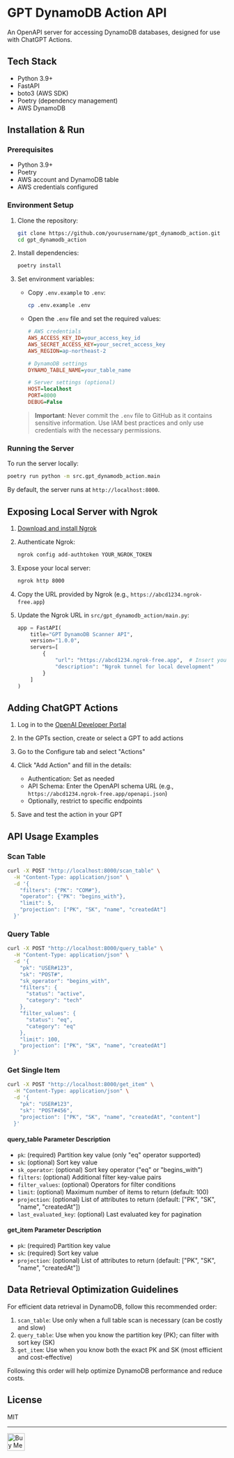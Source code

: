 # GPT DynamoDB Action API

An OpenAPI server for accessing DynamoDB databases, designed for use with ChatGPT Actions.

## Tech Stack

- Python 3.9+
- FastAPI
- boto3 (AWS SDK)
- Poetry (dependency management)
- AWS DynamoDB

## Installation & Run

### Prerequisites

- Python 3.9+
- Poetry
- AWS account and DynamoDB table
- AWS credentials configured

### Environment Setup

1. Clone the repository:

   ```bash
   git clone https://github.com/yourusername/gpt_dynamodb_action.git
   cd gpt_dynamodb_action
   ```

2. Install dependencies:

   ```bash
   poetry install
   ```

3. Set environment variables:
   - Copy `.env.example` to `.env`:
     ```bash
     cp .env.example .env
     ```
   - Open the `.env` file and set the required values:
     ```ini
     # AWS credentials
     AWS_ACCESS_KEY_ID=your_access_key_id
     AWS_SECRET_ACCESS_KEY=your_secret_access_key
     AWS_REGION=ap-northeast-2

     # DynamoDB settings
     DYNAMO_TABLE_NAME=your_table_name

     # Server settings (optional)
     HOST=localhost
     PORT=8000
     DEBUG=False
     ```

   > **Important**: Never commit the `.env` file to GitHub as it contains sensitive information.
   > Use IAM best practices and only use credentials with the necessary permissions.

### Running the Server

To run the server locally:

```bash
poetry run python -m src.gpt_dynamodb_action.main
```

By default, the server runs at `http://localhost:8000`.

## Exposing Local Server with Ngrok

1. [Download and install Ngrok](https://ngrok.com/download)

2. Authenticate Ngrok:

   ```bash
   ngrok config add-authtoken YOUR_NGROK_TOKEN
   ```

3. Expose your local server:

   ```bash
   ngrok http 8000
   ```

4. Copy the URL provided by Ngrok (e.g., `https://abcd1234.ngrok-free.app`)

5. Update the Ngrok URL in `src/gpt_dynamodb_action/main.py`:
   ```python
   app = FastAPI(
       title="GPT DynamoDB Scanner API",
       version="1.0.0",
       servers=[
           {
               "url": "https://abcd1234.ngrok-free.app",  # Insert your Ngrok URL here
               "description": "Ngrok tunnel for local development"
           }
       ]
   )
   ```

## Adding ChatGPT Actions

1. Log in to the [OpenAI Developer Portal](https://platform.openai.com/apps)

2. In the GPTs section, create or select a GPT to add actions

3. Go to the Configure tab and select "Actions"

4. Click "Add Action" and fill in the details:

   - Authentication: Set as needed
   - API Schema: Enter the OpenAPI schema URL (e.g., `https://abcd1234.ngrok-free.app/openapi.json`)
   - Optionally, restrict to specific endpoints

5. Save and test the action in your GPT

## API Usage Examples

### Scan Table

```bash
curl -X POST "http://localhost:8000/scan_table" \
  -H "Content-Type: application/json" \
  -d '{
    "filters": {"PK": "COM#"},
    "operator": {"PK": "begins_with"},
    "limit": 5,
    "projection": ["PK", "SK", "name", "createdAt"]
  }'
```

### Query Table

```bash
curl -X POST "http://localhost:8000/query_table" \
  -H "Content-Type: application/json" \
  -d '{
    "pk": "USER#123",
    "sk": "POST#",
    "sk_operator": "begins_with",
    "filters": {
      "status": "active",
      "category": "tech"
    },
    "filter_values": {
      "status": "eq",
      "category": "eq"
    },
    "limit": 100,
    "projection": ["PK", "SK", "name", "createdAt"]
  }'
```

### Get Single Item

```bash
curl -X POST "http://localhost:8000/get_item" \
  -H "Content-Type: application/json" \
  -d '{
    "pk": "USER#123",
    "sk": "POST#456",
    "projection": ["PK", "SK", "name", "createdAt", "content"]
  }'
```

#### query_table Parameter Description

- `pk`: (required) Partition key value (only "eq" operator supported)
- `sk`: (optional) Sort key value
- `sk_operator`: (optional) Sort key operator ("eq" or "begins_with")
- `filters`: (optional) Additional filter key-value pairs
- `filter_values`: (optional) Operators for filter conditions
- `limit`: (optional) Maximum number of items to return (default: 100)
- `projection`: (optional) List of attributes to return (default: ["PK", "SK", "name", "createdAt"])
- `last_evaluated_key`: (optional) Last evaluated key for pagination

#### get_item Parameter Description

- `pk`: (required) Partition key value
- `sk`: (required) Sort key value
- `projection`: (optional) List of attributes to return (default: ["PK", "SK", "name", "createdAt"])

## Data Retrieval Optimization Guidelines

For efficient data retrieval in DynamoDB, follow this recommended order:

1. `scan_table`: Use only when a full table scan is necessary (can be costly and slow)
2. `query_table`: Use when you know the partition key (PK); can filter with sort key (SK)
3. `get_item`: Use when you know both the exact PK and SK (most efficient and cost-effective)

Following this order will help optimize DynamoDB performance and reduce costs.

## License

MIT

---

<a href="https://www.buymeacoffee.com/katpyeon" target="_blank">
  <img src="https://cdn.buymeacoffee.com/buttons/v2/default-yellow.png" alt="Buy Me A Coffee" height="40" />
</a>